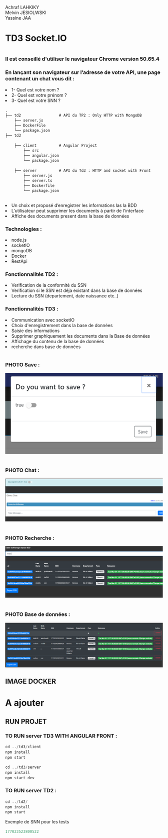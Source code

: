 <p>
Achraf LAHKIKY
<br>
Melvin JESIOLWSKI
<br>
Yassine JAA
</p>

<h1>TD3 Socket.IO<h1>

<h3>Il est conseillé d'utiliser le navigateur Chrome version  50.65.4 </h3>

<h3> En lançant son navigateur sur l’adresse de votre API, une page contenant un chat vous dit : </h3>

<li>1- Quel est votre nom ?</li>
<li>2- Quel est votre prénom ?</li>
<li>3- Quel est votre SNN ?</li>

    .
    ├── td2                 # API du TP2 : Only HTTP with MongoDB
        ├── server.js           
        ├── DockerFile          
        └── package.json  
    ├── td3                 

        ├── client          # Angular Project 
            ├── src           
            ├── angular.json          
            └── package.json

        ├── server          # API du Td3 : HTTP and socket with Front
            ├── server.js 
            ├── server.ts 
            ├── Dockerfile         
            └── package.json          
                     
    
<br>

<li>Un choix et proposé d’enregistrer les informations las la BDD</li>
<li>L'utilisateur peut supprimer les documents à partir de l'interface</li>
<li>Affiche des documents present dans la base de données</li>

<h3> Technologies : </h3>

<li>node.js</li>
<li>socketIO</li>
<li>mongoDB</li>
<li>Docker</li>
<li>RestApi</li>

<h3> Fonctionnalités TD2 : </h3>

<li>Verification de la conformité du SSN</li>
<li>Verification si le SSN est déja existant dans la base de données</li>
<li>Lecture du SSN (departement, date naissance etc..)</li>

<h3> Fonctionnalités TD3 : </h3>

<li>Communication avec socketIO</li>
<li>Choix d'enregistrement dans la base de données</li>
<li>Saisie des informations</li>
<li>Supprimer graphiquement les documents dans la Base de données</li>
<li>Affichage du contenu de la base de données </li>
<li>recherche dans base de données</li>

<br>
<h3>PHOTO Save : </h3>

![Alt text](Save.PNG?raw=true "On Start")
<br></br>

<h3>PHOTO Chat : </h3>

![Alt text](Chat.PNG?raw=true "On Start")
<br></br>
<h3>PHOTO Recherche : </h3>

![Alt text](Recherche.PNG?raw=true "On Start")
<br></br>
<h3>PHOTO Base de données : </h3>

![Alt text](BDD.PNG?raw=true "On Start")

<h2>IMAGE DOCKER</h2>

<H1>A ajouter</h1>

<h2>RUN PROJET </h2>
<h3> TO RUN server TD3 WITH ANGULAR FRONT  : </h3>

```javascript
cd ../td3/client   
npm install 
npm start
```

```javascript
cd ../td3/server 
npm install 
npm start dev 
```

<h3> TO RUN server TD2 : </h3>

```javascript
cd ../td2/ 
npm install 
npm start
```
<p>Exemple de SNN pour les tests</p>

```javascript
177023523800522
```